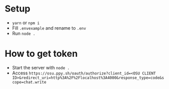 # Setup

- `yarn` or `npm i`
- Fill `.envexample` and rename to `.env`
- Run `node .`

# How to get token

- Start the server with `node .`
- Access `https://osu.ppy.sh/oauth/authorize?client_id=<OSU CLIENT ID>&redirect_uri=http%3A%2F%2Flocalhost%3A4000&response_type=code&scope=chat.write`
